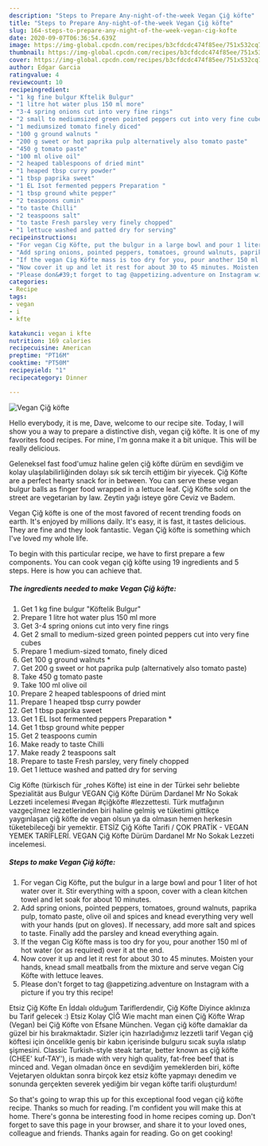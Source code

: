 ```yaml
---
description: "Steps to Prepare Any-night-of-the-week Vegan Çiğ köfte"
title: "Steps to Prepare Any-night-of-the-week Vegan Çiğ köfte"
slug: 164-steps-to-prepare-any-night-of-the-week-vegan-cig-kofte
date: 2020-09-07T06:36:54.639Z
image: https://img-global.cpcdn.com/recipes/b3cfdcdc474f85ee/751x532cq70/vegan-cig-kofte-recipe-main-photo.jpg
thumbnail: https://img-global.cpcdn.com/recipes/b3cfdcdc474f85ee/751x532cq70/vegan-cig-kofte-recipe-main-photo.jpg
cover: https://img-global.cpcdn.com/recipes/b3cfdcdc474f85ee/751x532cq70/vegan-cig-kofte-recipe-main-photo.jpg
author: Edgar Garcia
ratingvalue: 4
reviewcount: 10
recipeingredient:
- "1 kg fine bulgur Kftelik Bulgur"
- "1 litre hot water plus 150 ml more"
- "3-4 spring onions cut into very fine rings"
- "2 small to mediumsized green pointed peppers cut into very fine cubes"
- "1 mediumsized tomato finely diced"
- "100 g ground walnuts "
- "200 g sweet or hot paprika pulp alternatively also tomato paste"
- "450 g tomato paste"
- "100 ml olive oil"
- "2 heaped tablespoons of dried mint"
- "1 heaped tbsp curry powder"
- "1 tbsp paprika sweet"
- "1 EL Isot fermented peppers Preparation "
- "1 tbsp ground white pepper"
- "2 teaspoons cumin"
- "to taste Chilli"
- "2 teaspoons salt"
- "to taste Fresh parsley very finely chopped"
- "1 lettuce washed and patted dry for serving"
recipeinstructions:
- "For vegan Cig Köfte, put the bulgur in a large bowl and pour 1 liter of hot water over it. Stir everything with a spoon, cover with a clean kitchen towel and let soak for about 10 minutes."
- "Add spring onions, pointed peppers, tomatoes, ground walnuts, paprika pulp, tomato paste, olive oil and spices and knead everything very well with your hands (put on gloves). If necessary, add more salt and spices to taste. Finally add the parsley and knead everything again."
- "If the vegan Cig Köfte mass is too dry for you, pour another 150 ml of hot water (or as required) over it at the end."
- "Now cover it up and let it rest for about 30 to 45 minutes. Moisten your hands, knead small meatballs from the mixture and serve vegan Cig Köfte with lettuce leaves."
- "Please don&#39;t forget to tag @appetizing.adventure on Instagram with a picture if you try this recipe!"
categories:
- Recipe
tags:
- vegan
- i
- kfte

katakunci: vegan i kfte 
nutrition: 169 calories
recipecuisine: American
preptime: "PT16M"
cooktime: "PT50M"
recipeyield: "1"
recipecategory: Dinner

---
```



![Vegan Çiğ köfte](https://img-global.cpcdn.com/recipes/b3cfdcdc474f85ee/751x532cq70/vegan-cig-kofte-recipe-main-photo.jpg)

Hello everybody, it is me, Dave, welcome to our recipe site. Today, I will show you a way to prepare a distinctive dish, vegan çiğ köfte. It is one of my favorites food recipes. For mine, I'm gonna make it a bit unique. This will be really delicious.

Geleneksel fast food&#39;umuz haline gelen çiğ köfte dürüm en sevdiğim ve kolay ulaşılabilirliğinden dolayı sık sık tercih ettiğim bir yiyecek. Çiğ Köfte are a perfect hearty snack for in between. You can serve these vegan bulgur balls as finger food wrapped in a lettuce leaf. Çiğ Köfte sold on the street are vegetarian by law. Zeytin yağı isteye göre Ceviz ve Badem.

Vegan Çiğ köfte is one of the most favored of recent trending foods on earth. It's enjoyed by millions daily. It's easy, it is fast, it tastes delicious. They are fine and they look fantastic. Vegan Çiğ köfte is something which I've loved my whole life.


To begin with this particular recipe, we have to first prepare a few components. You can cook vegan çiğ köfte using 19 ingredients and 5 steps. Here is how you can achieve that.

<!--inarticleads1-->

##### The ingredients needed to make Vegan Çiğ köfte:

1. Get 1 kg fine bulgur &#34;Köftelik Bulgur&#34;
1. Prepare 1 litre hot water plus 150 ml more
1. Get 3-4 spring onions cut into very fine rings
1. Get 2 small to medium-sized green pointed peppers cut into very fine cubes
1. Prepare 1 medium-sized tomato, finely diced
1. Get 100 g ground walnuts *
1. Get 200 g sweet or hot paprika pulp (alternatively also tomato paste)
1. Take 450 g tomato paste
1. Take 100 ml olive oil
1. Prepare 2 heaped tablespoons of dried mint
1. Prepare 1 heaped tbsp curry powder
1. Get 1 tbsp paprika sweet
1. Get 1 EL Isot fermented peppers Preparation *
1. Get 1 tbsp ground white pepper
1. Get 2 teaspoons cumin
1. Make ready to taste Chilli
1. Make ready 2 teaspoons salt
1. Prepare to taste Fresh parsley, very finely chopped
1. Get 1 lettuce washed and patted dry for serving


Cig Köfte (türkisch für „rohes Köfte) ist eine in der Türkei sehr beliebte Spezialität aus Bulgur VEGAN Çiğ Köfte Dürüm Dardanel Mr No Sokak Lezzeti incelemesi #vegan #çiğköfte #lezzettesti. Türk mutfağının vazgeçilmez lezzetlerinden biri haline gelmiş ve tüketimi gittikçe yaygınlaşan çiğ köfte de vegan olsun ya da olmasın hemen herkesin tüketebileceği bir yemektir. ETSİZ Çiğ Köfte Tarifi / ÇOK PRATİK - VEGAN YEMEK TARİFLERİ. VEGAN Çiğ Köfte Dürüm Dardanel Mr No Sokak Lezzeti incelemesi. 

<!--inarticleads2-->

##### Steps to make Vegan Çiğ köfte:

1. For vegan Cig Köfte, put the bulgur in a large bowl and pour 1 liter of hot water over it. Stir everything with a spoon, cover with a clean kitchen towel and let soak for about 10 minutes.
1. Add spring onions, pointed peppers, tomatoes, ground walnuts, paprika pulp, tomato paste, olive oil and spices and knead everything very well with your hands (put on gloves). If necessary, add more salt and spices to taste. Finally add the parsley and knead everything again.
1. If the vegan Cig Köfte mass is too dry for you, pour another 150 ml of hot water (or as required) over it at the end.
1. Now cover it up and let it rest for about 30 to 45 minutes. Moisten your hands, knead small meatballs from the mixture and serve vegan Cig Köfte with lettuce leaves.
1. Please don&#39;t forget to tag @appetizing.adventure on Instagram with a picture if you try this recipe!


Etsiz Çiğ Köfte En İddalı olduğum Tariflerdendir, Çiğ Köfte Diyince aklınıza bu Tarif gelecek :) Etsiz Kolay ÇİĞ Wie macht man einen Çiğ Köfte Wrap (Vegan) bei Çiğ Köfte von Efsane München. Vegan çiğ köfte damaklar da güzel bir his bırakmaktadır. Sizler için hazırladığımız lezzetli tarif Vegan çiğ köftesi için öncelikle geniş bir kabın içerisinde bulguru sıcak suyla ıslatıp şişmesini. Classic Turkish-style steak tartar, better known as çiğ köfte (CHEE&#39; kuf-TAY&#39;), is made with very high quality, fat-free beef that is minced and. Vegan olmadan önce en sevdiğim yemeklerden biri, köfte Vejetaryen olduktan sonra birçok kez etsiz köfte yapmayı denedim ve sonunda gerçekten severek yediğim bir vegan köfte tarifi oluşturdum! 

So that's going to wrap this up for this exceptional food vegan çiğ köfte recipe. Thanks so much for reading. I'm confident you will make this at home. There's gonna be interesting food in home recipes coming up. Don't forget to save this page in your browser, and share it to your loved ones, colleague and friends. Thanks again for reading. Go on get cooking!
